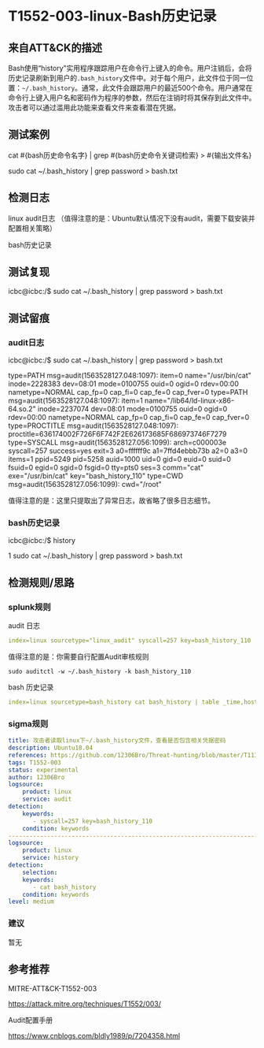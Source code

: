 # T1552-003-linux-Bash历史记录

## 来自ATT&CK的描述

Bash使用“history”实用程序跟踪用户在命令行上键入的命令。用户注销后，会将历史记录刷新到用户的`.bash_history`文件中。对于每个用户，此文件位于同一位置：`~/.bash_history`。通常，此文件会跟踪用户的最近500个命令。用户通常在命令行上键入用户名和密码作为程序的参数，然后在注销时将其保存到此文件中。攻击者可以通过滥用此功能来查看文件来查看潜在凭据。

## 测试案例

cat #{bash历史命令名字} | grep #{bash历史命令关键词检索} > #{输出文件名}

sudo cat  ~/.bash_history | grep password > bash.txt

## 检测日志

linux audit日志 （值得注意的是：Ubuntu默认情况下没有audit，需要下载安装并配置相关策略）

bash历史记录

## 测试复现

icbc@icbc:/$ sudo cat ~/.bash_history | grep password > bash.txt

## 测试留痕

### audit日志

icbc@icbc:/$ sudo cat ~/.bash_history | grep password > bash.txt

type=PATH msg=audit(1563528127.048:1097): item=0 name="/usr/bin/cat" inode=2228383 dev=08:01 mode=0100755 ouid=0 ogid=0 rdev=00:00 nametype=NORMAL cap_fp=0 cap_fi=0 cap_fe=0 cap_fver=0
type=PATH msg=audit(1563528127.048:1097): item=1 name="/lib64/ld-linux-x86-64.so.2" inode=2237074 dev=08:01 mode=0100755 ouid=0 ogid=0 rdev=00:00 nametype=NORMAL cap_fp=0 cap_fi=0 cap_fe=0 cap_fver=0
type=PROCTITLE msg=audit(1563528127.048:1097): proctitle=636174002F726F6F742F2E626173685F686973746F7279
type=SYSCALL msg=audit(1563528127.056:1099): arch=c000003e syscall=257 success=yes exit=3 a0=ffffff9c a1=7ffd4ebbb73b a2=0 a3=0 items=1 ppid=5249 pid=5258 auid=1000 uid=0 gid=0 euid=0 suid=0 fsuid=0 egid=0 sgid=0 fsgid=0 tty=pts0 ses=3 comm="cat" exe="/usr/bin/cat" key="bash_history_110"
type=CWD msg=audit(1563528127.056:1099): cwd="/root"

值得注意的是：这里只提取出了异常日志，故省略了很多日志细节。

### bash历史记录

icbc@icbc:/$ history

1  sudo cat ~/.bash_history | grep password > bash.txt

## 检测规则/思路

### splunk规则

audit 日志

```yml
index=linux sourcetype="linux_audit" syscall=257 key=bash_history_110 | table host,auid,syscall,syscall_name,exe
```

值得注意的是：你需要自行配置Audit审核规则

```history
sudo auditctl -w ~/.bash_history -k bash_history_110
```

bash 历史记录

```yml
index=linux sourcetype=bash_history cat bash_history | table _time,host,user_name,bash_command
```

### sigma规则

```yml
title: 攻击者读取linux下~/.bash_history文件，查看是否包含相关凭据密码
description: Ubuntu18.04
references: https://github.com/12306Bro/Threat-hunting/blob/master/T1139-linux-Bash历史记录.md
tags: T1552-003
status: experimental
author: 12306Bro
logsource:
​    product: linux
​    service: audit
detection:
​    keywords:
​       - syscall=257 key=bash_history_110
​    condition: keywords
----------------------------------------------------------------------------------------
logsource:
​    product: linux
​    service: history
detection:
​    selection:
​    keywords:
​       - cat bash_history
​    condition: keywords
level: medium
```

### 建议

暂无

## 参考推荐

MITRE-ATT&CK-T1552-003

<https://attack.mitre.org/techniques/T1552/003/>

Audit配置手册

<https://www.cnblogs.com/bldly1989/p/7204358.html>
